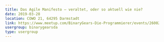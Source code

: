 ```yaml
---
title: Das Agile Manifesto – veraltet, oder so aktuell wie nie?
date: 2019-03-28
location: COWO 21, 64295 Darmstadt
link: https://www.meetup.com/BinaryGears-Die-Programmierer/events/260025666/
usergroup: binarygearsda
type: usergroup
---
```

